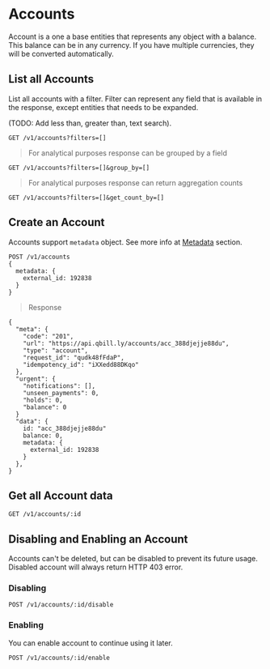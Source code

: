 # Accounts

Account is a one a base entities that represents any object with a balance. This balance can be in any currency. If you have multiple currencies, they will be converted automatically.

## List all Accounts

List all accounts with a filter. Filter can represent any field that is available in the response, except entities that needs to be expanded.

(TODO: Add less than, greater than, text search).

```
GET /v1/accounts?filters=[]
```

> For analytical purposes response can be grouped by a field

```
GET /v1/accounts?filters=[]&group_by=[]
```

> For analytical purposes response can return aggregation counts

```
GET /v1/accounts?filters=[]&get_count_by=[]
```

## Create an Account

Accounts support ```metadata``` object. See more info at [Metadata](#metadata) section.

```
POST /v1/accounts
{
  metadata: {
    external_id: 192838
  }
}
```

> Response

```
{
  "meta": {
    "code": "201",
    "url": "https://api.qbill.ly/accounts/acc_388djejje88du",
    "type": "account",
    "request_id": "qudk48fFdaP",
    "idempotency_id": "iXXedd88DKqo"
  },
  "urgent": {
    "notifications": [],
    "unseen_payments": 0,
    "holds": 0,
    "balance": 0
  }
  "data": {
    id: "acc_388djejje88du"
    balance: 0,
    metadata: {
      external_id: 192838
    }
  },
}
```

## Get all Account data

```
GET /v1/accounts/:id
```

## Disabling and Enabling an Account
Accounts can't be deleted, but can be disabled to prevent its future usage. Disabled account will always return HTTP 403 error.

### Disabling

```
POST /v1/accounts/:id/disable
```

### Enabling

You can enable account to continue using it later.

```
POST /v1/accounts/:id/enable
```
